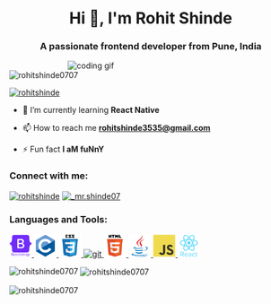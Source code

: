 <h1 align="center">Hi 👋, I'm Rohit Shinde</h1>
<h3 align="center">A passionate frontend developer from Pune, India</h3>
<img align="right" alt="coding gif" width="400" src="https://miro.medium.com/v2/resize:fit:1358/1*VMmvImch6VU5pc2VktY1uw.gif">

<p align="left"> <img src="https://komarev.com/ghpvc/?username=rohitshinde0707&label=Profile%20views&color=0e75b6&style=flat" alt="rohitshinde0707" /> </p>

<p align="left"> <a href="https://twitter.com/Rohit_SHINDE07" target="blank"><img src="https://img.shields.io/twitter/follow/rohitshinde?logo=twitter&style=for-the-badge" alt="rohitshinde" /></a> </p>

- 🌱 I’m currently learning **React Native**

- 📫 How to reach me **rohitshinde3535@gmail.com**

- ⚡ Fun fact **I aM fuNnY**

<h3 align="left">Connect with me:</h3>
<p align="left">
<a href="https://twitter.com/Rohit_SHINDE07" target="blank"><img align="center" src="https://raw.githubusercontent.com/rahuldkjain/github-profile-readme-generator/master/src/images/icons/Social/twitter.svg" alt="rohitshinde" height="30" width="40" /></a>
<a href="https://instagram.com/_mr.shinde07" target="blank"><img align="center" src="https://raw.githubusercontent.com/rahuldkjain/github-profile-readme-generator/master/src/images/icons/Social/instagram.svg" alt="_mr.shinde07" height="30" width="40" /></a>
</p>

<h3 align="left">Languages and Tools:</h3>
<p align="left"> <a href="https://getbootstrap.com" target="_blank" rel="noreferrer"> <img src="https://raw.githubusercontent.com/devicons/devicon/master/icons/bootstrap/bootstrap-plain-wordmark.svg" alt="bootstrap" width="40" height="40"/> </a> <a href="https://www.cprogramming.com/" target="_blank" rel="noreferrer"> <img src="https://raw.githubusercontent.com/devicons/devicon/master/icons/c/c-original.svg" alt="c" width="40" height="40"/> </a> <a href="https://www.w3schools.com/css/" target="_blank" rel="noreferrer"> <img src="https://raw.githubusercontent.com/devicons/devicon/master/icons/css3/css3-original-wordmark.svg" alt="css3" width="40" height="40"/> </a> <a href="https://git-scm.com/" target="_blank" rel="noreferrer"> <img src="https://www.vectorlogo.zone/logos/git-scm/git-scm-icon.svg" alt="git" width="40" height="40"/> </a> <a href="https://www.w3.org/html/" target="_blank" rel="noreferrer"> <img src="https://raw.githubusercontent.com/devicons/devicon/master/icons/html5/html5-original-wordmark.svg" alt="html5" width="40" height="40"/> </a> <a href="https://www.java.com" target="_blank" rel="noreferrer"> <img src="https://raw.githubusercontent.com/devicons/devicon/master/icons/java/java-original.svg" alt="java" width="40" height="40"/> </a> <a href="https://developer.mozilla.org/en-US/docs/Web/JavaScript" target="_blank" rel="noreferrer"> <img src="https://raw.githubusercontent.com/devicons/devicon/master/icons/javascript/javascript-original.svg" alt="javascript" width="40" height="40"/> </a> <a href="https://reactjs.org/" target="_blank" rel="noreferrer"> <img src="https://raw.githubusercontent.com/devicons/devicon/master/icons/react/react-original-wordmark.svg" alt="react" width="40" height="40"/> </a> </p>

<p><img align="left" src="https://github-readme-stats.vercel.app/api/top-langs?username=rohitshinde0707&show_icons=true&locale=en&layout=compact" alt="rohitshinde0707" /></p>

<p>&nbsp;<img align="center" src="https://github-readme-stats.vercel.app/api?username=rohitshinde0707&show_icons=true&locale=en" alt="rohitshinde0707" /></p>

<p><img align="center" src="https://github-readme-streak-stats.herokuapp.com/?user=rohitshinde0707&" alt="rohitshinde0707" /></p>


